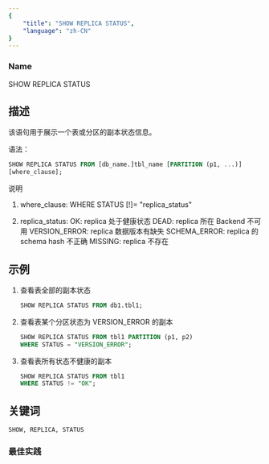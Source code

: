 ```yaml
---
{
    "title": "SHOW REPLICA STATUS",
    "language": "zh-CN"
}
---
```


<!--
Licensed to the Apache Software Foundation (ASF) under one
or more contributor license agreements.  See the NOTICE file
distributed with this work for additional information
regarding copyright ownership.  The ASF licenses this file
to you under the Apache License, Version 2.0 (the
"License"); you may not use this file except in compliance
with the License.  You may obtain a copy of the License at

  http://www.apache.org/licenses/LICENSE-2.0

Unless required by applicable law or agreed to in writing,
software distributed under the License is distributed on an
"AS IS" BASIS, WITHOUT WARRANTIES OR CONDITIONS OF ANY
KIND, either express or implied.  See the License for the
specific language governing permissions and limitations
under the License.
-->


### Name

SHOW REPLICA STATUS

## 描述

该语句用于展示一个表或分区的副本状态信息。

语法：

```sql
SHOW REPLICA STATUS FROM [db_name.]tbl_name [PARTITION (p1, ...)]
[where_clause];
```

说明

1. where_clause:
               WHERE STATUS [!]= "replica_status"

2. replica_status:
            OK:                         replica 处于健康状态
            DEAD:                     replica 所在 Backend 不可用
            VERSION_ERROR:  replica 数据版本有缺失
            SCHEMA_ERROR:   replica 的 schema hash 不正确
            MISSING:                 replica 不存在

## 示例

1. 查看表全部的副本状态

    ```sql
    SHOW REPLICA STATUS FROM db1.tbl1;
    ```

2. 查看表某个分区状态为 VERSION_ERROR 的副本

    ```sql
    SHOW REPLICA STATUS FROM tbl1 PARTITION (p1, p2)
    WHERE STATUS = "VERSION_ERROR";
    ```

3. 查看表所有状态不健康的副本

    ```sql
    SHOW REPLICA STATUS FROM tbl1
    WHERE STATUS != "OK";
    ```

## 关键词

    SHOW, REPLICA, STATUS

### 最佳实践

